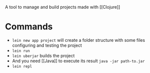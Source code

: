 A tool to manage and build projects made with [[Clojure]]

# Commands

- `lein new app project` will create a folder structure with some files configuring and testing the project
- `lein run`
- `lein uberjar` builds the project
- And you need [[Java]] to execute its result `java -jar path-to.jar`
- `lein repl`
